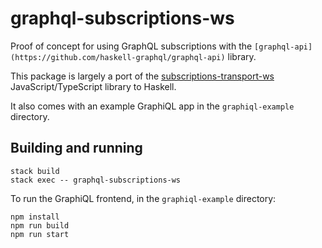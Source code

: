 # graphql-subscriptions-ws

Proof of concept for using GraphQL subscriptions with the `[graphql-api](https://github.com/haskell-graphql/graphql-api)` library.

This package is largely a port of the [subscriptions-transport-ws](https://github.com/apollographql/subscriptions-transport-ws) JavaScript/TypeScript library to Haskell.

It also comes with an example GraphiQL app in the `graphiql-example` directory.

## Building and running

```
stack build
stack exec -- graphql-subscriptions-ws
```

To run the GraphiQL frontend, in the `graphiql-example` directory:

```
npm install
npm run build
npm run start
```

